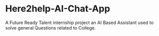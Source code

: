 # Here2help-AI-Chat-App
A Future Ready Talent internship project an AI Based Assistant used to solve general Questions related to College.
